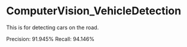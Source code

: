 # ComputerVision_VehicleDetection
This is for detecting cars on the road.

Precision: 91.945%
Recall: 94.146%
